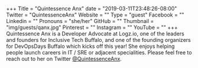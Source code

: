 +++
Title = "Quintessence Anx"
date = "2019-03-11T23:48:26-08:00"
Twitter = "QuintessenceAnx"
Website = ""
Type = "guest"
Facebook = ""
Linkedin = ""
Pronouns = "she/her"
GitHub = ""
Thumbnail = "img/guests/qanx.jpg"
Pinterest = ""
Instagram = ""
YouTube = ""
+++
Quintessence Anx is a Developer Advocate at Logz.io, one of the leaders and founders for Inclusive Tech Buffalo, and one of the founding organizers for DevOpsDays Buffalo which kicks off this year! She enjoys helping people launch careers in IT / SRE or adjacent specialities. Please feel free to reach out to her on Twitter [@QuintessenceAnx](https://twitter.com/QuintessenceAnx).
